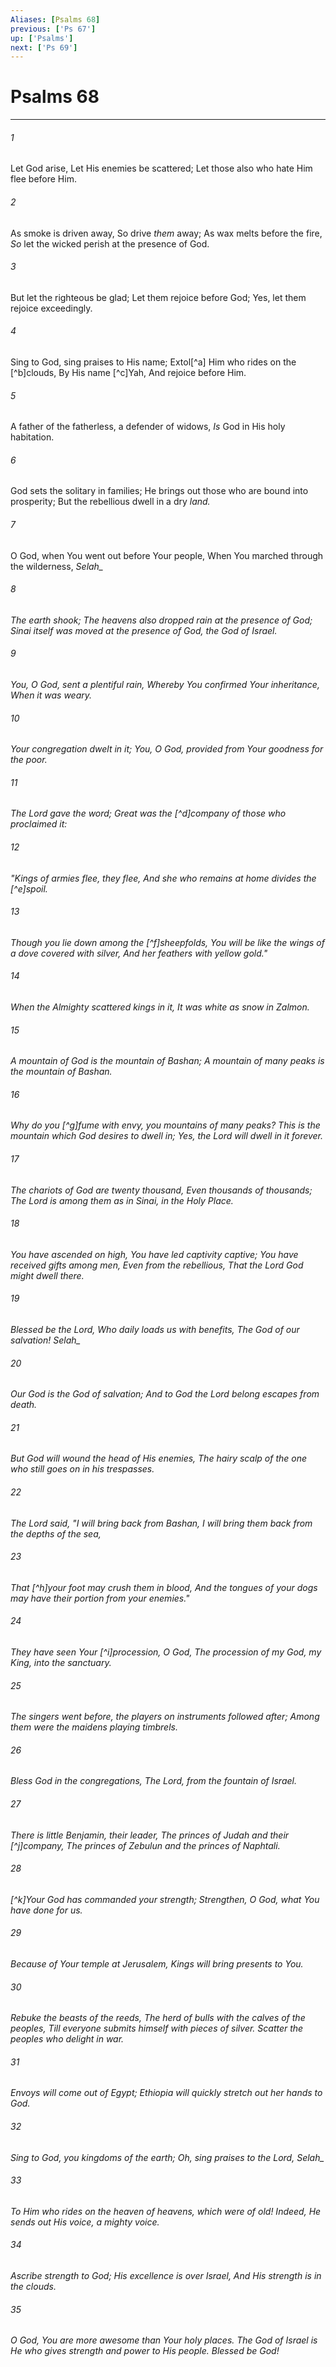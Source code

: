 ```yaml
---
Aliases: [Psalms 68]
previous: ['Ps 67']
up: ['Psalms']
next: ['Ps 69']
---
```

# Psalms 68

***


###### 1 
Let God arise, Let His enemies be scattered; Let those also who hate Him flee before Him. 

###### 2 
As smoke is driven away, So drive _them_ away; As wax melts before the fire, _So_ let the wicked perish at the presence of God. 

###### 3 
But let the righteous be glad; Let them rejoice before God; Yes, let them rejoice exceedingly. 

###### 4 
Sing to God, sing praises to His name; Extol[^a] Him who rides on the [^b]clouds, By His name [^c]Yah, And rejoice before Him. 

###### 5 
A father of the fatherless, a defender of widows, _Is_ God in His holy habitation. 

###### 6 
God sets the solitary in families; He brings out those who are bound into prosperity; But the rebellious dwell in a dry _land._ 

###### 7 
O God, when You went out before Your people, When You marched through the wilderness, <i class="selah">Selah_ 

###### 8 
The earth shook; The heavens also dropped _rain_ at the presence of God; Sinai itself _was moved_ at the presence of God, the God of Israel. 

###### 9 
You, O God, sent a plentiful rain, Whereby You confirmed Your inheritance, When it was weary. 

###### 10 
Your congregation dwelt in it; You, O God, provided from Your goodness for the poor. 

###### 11 
The Lord gave the word; Great _was_ the [^d]company of those who proclaimed _it:_ 

###### 12 
"Kings of armies flee, they flee, And she who remains at home divides the [^e]spoil. 

###### 13 
Though you lie down among the [^f]sheepfolds, _You will be_ like the wings of a dove covered with silver, And her feathers with yellow gold." 

###### 14 
When the Almighty scattered kings in it, It was _white_ as snow in Zalmon. 

###### 15 
A mountain of God _is_ the mountain of Bashan; A mountain _of many_ peaks _is_ the mountain of Bashan. 

###### 16 
Why do you [^g]fume with envy, you mountains of _many_ peaks? _This is_ the mountain _which_ God desires to dwell in; Yes, the Lord will dwell _in it_ forever. 

###### 17 
The chariots of God _are_ twenty thousand, _Even_ thousands of thousands; The Lord is among them _as in_ Sinai, in the Holy _Place._ 

###### 18 
You have ascended on high, You have led captivity captive; You have received gifts among men, Even _from_ the rebellious, That the Lord God might dwell _there._ 

###### 19 
Blessed _be_ the Lord, _Who_ daily loads us _with benefits,_ The God of our salvation! <i class="selah">Selah_ 

###### 20 
Our God _is_ the God of salvation; And to God the Lord _belong_ escapes from death. 

###### 21 
But God will wound the head of His enemies, The hairy scalp of the one who still goes on in his trespasses. 

###### 22 
The Lord said, "I will bring back from Bashan, I will bring _them_ back from the depths of the sea, 

###### 23 
That [^h]your foot may crush _them_ in blood, And the tongues of your dogs _may have_ their portion from _your_ enemies." 

###### 24 
They have seen Your [^i]procession, O God, The procession of my God, my King, into the sanctuary. 

###### 25 
The singers went before, the players on instruments _followed_ after; Among _them were_ the maidens playing timbrels. 

###### 26 
Bless God in the congregations, The Lord, from the fountain of Israel. 

###### 27 
There _is_ little Benjamin, their leader, The princes of Judah _and_ their [^j]company, The princes of Zebulun _and_ the princes of Naphtali. 

###### 28 
[^k]Your God has commanded your strength; Strengthen, O God, what You have done for us. 

###### 29 
Because of Your temple at Jerusalem, Kings will bring presents to You. 

###### 30 
Rebuke the beasts of the reeds, The herd of bulls with the calves of the peoples, _Till everyone_ submits himself with pieces of silver. Scatter the peoples _who_ delight in war. 

###### 31 
Envoys will come out of Egypt; Ethiopia will quickly stretch out her hands to God. 

###### 32 
Sing to God, you kingdoms of the earth; Oh, sing praises to the Lord, <i class="selah">Selah_ 

###### 33 
To Him who rides on the heaven of heavens, _which were_ of old! Indeed, He sends out His voice, a mighty voice. 

###### 34 
Ascribe strength to God; His excellence _is_ over Israel, And His strength _is_ in the clouds. 

###### 35 
O God, _You are_ more awesome than Your holy places. The God of Israel _is_ He who gives strength and power to _His_ people. Blessed _be_ God!
